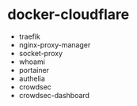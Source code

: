 # docker-cloudflare
- traefik
- nginx-proxy-manager
- socket-proxy
- whoami
- portainer
- authelia
- crowdsec
- crowdsec-dashboard